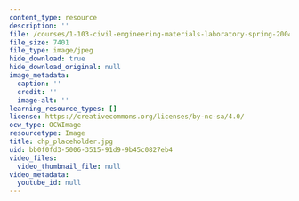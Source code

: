 ```yaml
---
content_type: resource
description: ''
file: /courses/1-103-civil-engineering-materials-laboratory-spring-2004/bb0f0fd35006351591d99b45c0827eb4_chp_placeholder.jpg
file_size: 7401
file_type: image/jpeg
hide_download: true
hide_download_original: null
image_metadata:
  caption: ''
  credit: ''
  image-alt: ''
learning_resource_types: []
license: https://creativecommons.org/licenses/by-nc-sa/4.0/
ocw_type: OCWImage
resourcetype: Image
title: chp_placeholder.jpg
uid: bb0f0fd3-5006-3515-91d9-9b45c0827eb4
video_files:
  video_thumbnail_file: null
video_metadata:
  youtube_id: null
---
```

